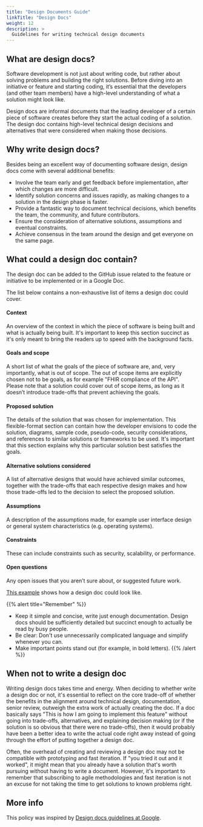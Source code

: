 ```yaml
---
title: "Design Documents Guide"
linkTitle: "Design Docs"
weight: 12
description: >
  Guidelines for writing technical design documents
---
```


## What are design docs?
Software development is not just about writing code, but rather about solving problems and building the right solutions. Before diving into an initiative or feature and starting coding, it’s essential that the developers (and other team members) have a high-level understanding of what a solution might look like. 

Design docs are informal documents that the leading developer of a certain piece of software creates before they start the actual coding of a solution. The design doc contains high-level technical design decisions and alternatives that were considered when making those decisions. 

## Why write design docs?

Besides being an excellent way of documenting software design, design docs come with several additional benefits:

* Involve the team early and get feedback before implementation, after which changes are more difficult.
* Identify solution concerns and issues rapidly, as making changes to a solution in the design phase is faster.
* Provide a fantastic way to document technical decisions, which benefits the team, the community, and future contributors.  
* Ensure the consideration of alternative solutions, assumptions and eventual constraints.
* Achieve consensus in the team around the design and get everyone on the same page.

## What could a design doc contain?

The design doc can be added to the GitHub issue related to the feature or initiative to be implemented or in a Google Doc. 

The list below contains a non-exhaustive list of items a design doc could cover.

#### Context
An overview of the context in which the piece of software is being built and what is actually being built. It's important to keep this section succinct as it's only meant to bring the readers up to speed with the background facts.

#### Goals and scope
A short list of what the goals of the piece of software are, and, very importantly, what is out of scope. The out of scope items are explicitly chosen not to be goals, as for example "FHIR compliance of the API". Please note that a solution could cover out of scope items, as long as it doesn’t introduce trade-offs that prevent achieving the goals.

#### Proposed solution
The details of the solution that was chosen for implementation. This flexible-format section can contain how the developer envisions to code the solution, diagrams, sample code, pseudo-code, security considerations, and references to similar solutions or frameworks to be used. It's important that this section explains why this particular solution best satisfies the goals.

#### Alternative solutions considered
A list of alternative designs that would have achieved similar outcomes, together with the trade-offs that each respective design makes and how those trade-offs led to the decision to select the proposed solution.

#### Assumptions
A description of the assumptions made, for example user interface design or general system characteristics (e.g. operating systems).

#### Constraints
These can include constraints such as security, scalability, or performance.

#### Open questions
Any open issues that you aren’t sure about, or suggested future work.

[This example](https://docs.google.com/document/d/1bR3jygKQvfIK1CkRaplxz4LyXQqgO21MTjy8Jsd6s6c/edit?usp=sharing) shows how a design doc could look like.

{{% alert title="Remember" %}}
* Keep it simple and concise, write just enough documentation. Design docs should be sufficiently detailed but succinct enough to actually be read by busy people.
* Be clear: Don't use unnecessarily complicated language and simplify whenever you can.
* Make important points stand out (for example, in bold letters).
{{% /alert %}}

## When not to write a design doc

Writing design docs takes time and energy. When deciding to whether write a design doc or not, it's essential to reflect on the core trade-off of whether the benefits in the alignment around technical design, documentation, senior review, outweigh the extra work of actually creating the doc. If a doc basically says "This is how I am going to implement this feature" without going into trade-offs, alternatives, and explaining decision making (or if the solution is so obvious that there were no trade-offs), then it would probably have been a better idea to write the actual code right away instead of going through the effort of putting together a design doc.

Often, the overhead of creating and reviewing a design doc may not be compatible with prototyping and fast iteration. If "you tried it out and it worked", it might mean that you already have a solution that's worth pursuing without having to write a document. However, it's important to remember that subscribing to agile methodologies and fast iteration is not an excuse for not taking the time to get solutions to known problems right. 

## More info

This policy was inspired by [Design docs guidelines at Google](https://www.industrialempathy.com/posts/design-docs-at-google/).